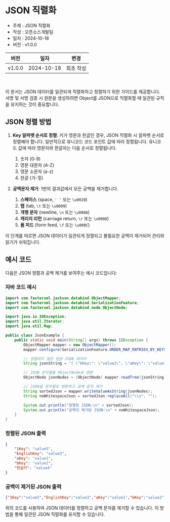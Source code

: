 
# JSON 직렬화

- 주제 : JSON 직렬화
- 작성 : 오픈소스개발팀
- 일자 : 2024-10-18
- 버전 : v1.0.0

| 버전 | 일자       | 변경         |
| ------- | ---------- | --------------- |
| v1.0.0  | 2024-10-18 | 최초 작성 |

<br>

이 문서는 JSON 데이터를 일관되게 직렬화하고 정렬하기 위한 가이드를 제공합니다. 서명 및 서명 검증 시 원문을 생성하려면 Object를 JSON으로 직렬화할 때 일관된 규칙을 유지하는 것이 중요합니다.

## JSON 정렬 방법

1. **Key 알파벳 순서로 정렬**: 키가 영문과 한글인 경우, JSON 직렬화 시 알파벳 순서로 정렬해야 합니다. 일반적으로 유니코드 코드 포인트 값에 따라 정렬됩니다. 유니코드 값에 따라 영문자와 한글자는 다음 순서로 정렬됩니다.
    1. 숫자 (0-9)
    2. 영문 대문자 (A-Z)
    3. 영문 소문자 (a-z)
    4. 한글 (가-힣)

2. **공백문자 제거**: 1번의 결과값에서 모든 공백을 제거합니다.
    1. **스페이스** (space, `' '` 또는 `\u0020`)
    2. **탭** (tab, `\t` 또는 `\u0009`)
    3. **개행 문자** (newline, `\n` 또는 `\u000A`)
    4. **캐리지 리턴** (carriage return, `\r` 또는 `\u000D`)
    5. **폼 피드** (form feed, `\f` 또는 `\u000C`)

이 단계를 따르면 JSON 데이터가 일관되게 정렬되고 불필요한 공백이 제거되어 관리와 읽기가 쉬워집니다.

## 예시 코드

다음은 JSON 정렬과 공백 제거를 보여주는 예시 코드입니다:

### 자바 코드 예시

```java
import com.fasterxml.jackson.databind.ObjectMapper;
import com.fasterxml.jackson.databind.SerializationFeature;
import com.fasterxml.jackson.databind.node.ObjectNode;

import java.io.IOException;
import java.util.Iterator;
import java.util.Map;

public class JsonExample {
    public static void main(String[] args) throws IOException {
        ObjectMapper mapper = new ObjectMapper();
        mapper.configure(SerializationFeature.ORDER_MAP_ENTRIES_BY_KEYS, true);

        // 정렬되지 않은 원본 JSON 데이터
        String jsonString = "{ \"bKey\": \"value2\", \"aKey\": \"value1\", \"한글키\": \"value4\", \"EnglishKey\": \"value3\", \"1Key\": \"value5\" }";

        // JSON 문자열을 ObjectNode로 변환
        ObjectNode jsonNodes = (ObjectNode) mapper.readTree(jsonString);

        // JSON을 문자열로 변환하고 공백 문자 제거
        String sortedJson = mapper.writeValueAsString(jsonNodes);
        String noWhitespaceJson = sortedJson.replaceAll("\\s", "");

        System.out.println("정렬된 JSON:\n" + sortedJson);
        System.out.println("공백이 제거된 JSON:\n" + noWhitespaceJson);
    }
}
```

### 정렬된 JSON 출력

```json
{
    "1Key": "value5",
    "EnglishKey": "value3",
    "aKey": "value1",
    "bKey": "value2",
    "한글키": "value4"
}
```

### 공백이 제거된 JSON 출력

```json
{"1Key":"value5","EnglishKey":"value3","aKey":"value1","bKey":"value2","한글키":"value4"}
```

위의 코드를 사용하여 JSON 데이터를 정렬하고 공백 문자를 제거할 수 있습니다. 이 방법을 통해 일관된 JSON 직렬화를 유지할 수 있습니다.
